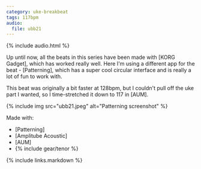 ```yaml
---
category: uke-breakbeat
tags: 117bpm
audio:
  file: ubb21
---
```

{% include audio.html %}

Up until now, all the beats in this series have been made with [KORG Gadget], which has worked really well. Here I'm using a different app for the beat - [Patterning], which has a super cool circular interface and is really a lot of fun to work with.

This beat was originally a bit faster at 128bpm, but I couldn't pull off the uke part I wanted, so I time-stretched it down to 117 in [AUM].

{% include img src="ubb21.jpeg" alt="Patterning screenshot" %}

Made with:

* [Patterning]
* [Amplitube Acoustic]
* [AUM]
* {% include gear/tenor %}

{% include links.markdown %}